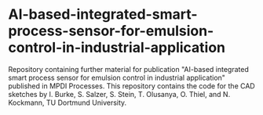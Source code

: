 # AI-based-integrated-smart-process-sensor-for-emulsion-control-in-industrial-application

Repository containing further material for publication "AI-based integrated smart process sensor for emulsion control in
industrial application" published in MPDI Processes. This repository contains the code for the CAD sketches by I. Burke, S. Salzer, S. Stein, T. Olusanya, O. Thiel, and N. Kockmann, TU Dortmund University.


